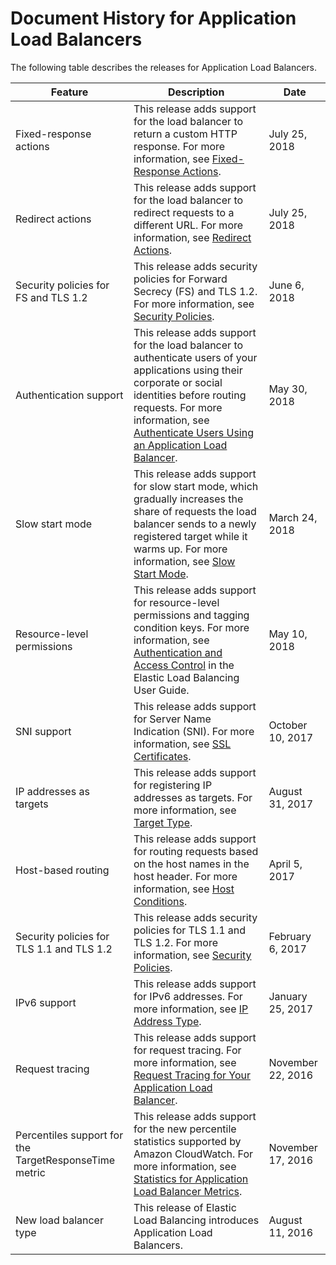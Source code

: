 # Document History for Application Load Balancers<a name="doc-history"></a>

The following table describes the releases for Application Load Balancers\.


| Feature | Description | Date | 
| --- | --- | --- | 
| Fixed\-response actions | This release adds support for the load balancer to return a custom HTTP response\. For more information, see [Fixed\-Response Actions](load-balancer-listeners.md#fixed-response-actions)\. | July 25, 2018 | 
| Redirect actions | This release adds support for the load balancer to redirect requests to a different URL\. For more information, see [Redirect Actions](load-balancer-listeners.md#redirect-actions)\. | July 25, 2018 | 
| Security policies for FS and TLS 1\.2 | This release adds security policies for Forward Secrecy \(FS\) and TLS 1\.2\. For more information, see [Security Policies](create-https-listener.md#describe-ssl-policies)\. | June 6, 2018 | 
| Authentication support | This release adds support for the load balancer to authenticate users of your applications using their corporate or social identities before routing requests\. For more information, see [Authenticate Users Using an Application Load Balancer](listener-authenticate-users.md)\. | May 30, 2018 | 
| Slow start mode | This release adds support for slow start mode, which gradually increases the share of requests the load balancer sends to a newly registered target while it warms up\. For more information, see [Slow Start Mode](load-balancer-target-groups.md#slow-start-mode)\. | March 24, 2018 | 
| Resource\-level permissions | This release adds support for resource\-level permissions and tagging condition keys\. For more information, see [Authentication and Access Control](https://docs.aws.amazon.com/elasticloadbalancing/latest/userguide/load-balancer-authentication-access-control.html) in the Elastic Load Balancing User Guide\. | May 10, 2018 | 
| SNI support | This release adds support for Server Name Indication \(SNI\)\. For more information, see [SSL Certificates](create-https-listener.md#https-listener-certificates)\. | October 10, 2017 | 
| IP addresses as targets | This release adds support for registering IP addresses as targets\. For more information, see [Target Type](load-balancer-target-groups.md#target-type)\. | August 31, 2017 | 
| Host\-based routing | This release adds support for routing requests based on the host names in the host header\. For more information, see [Host Conditions](load-balancer-listeners.md#host-conditions)\. | April 5, 2017 | 
| Security policies for TLS 1\.1 and TLS 1\.2 | This release adds security policies for TLS 1\.1 and TLS 1\.2\. For more information, see [Security Policies](create-https-listener.md#describe-ssl-policies)\. | February 6, 2017 | 
| IPv6 support | This release adds support for IPv6 addresses\. For more information, see [IP Address Type](application-load-balancers.md#ip-address-type)\. | January 25, 2017 | 
| Request tracing | This release adds support for request tracing\. For more information, see [Request Tracing for Your Application Load Balancer](load-balancer-request-tracing.md)\. | November 22, 2016 | 
| Percentiles support for the TargetResponseTime metric | This release adds support for the new percentile statistics supported by Amazon CloudWatch\. For more information, see [Statistics for Application Load Balancer Metrics](load-balancer-cloudwatch-metrics.md#metric-statistics)\. | November 17, 2016 | 
| New load balancer type | This release of Elastic Load Balancing introduces Application Load Balancers\. | August 11, 2016 | 